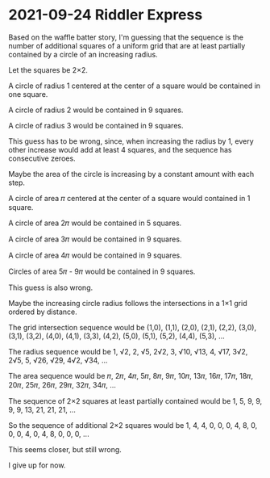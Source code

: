 2021-09-24 Riddler Express
==========================
Based on the waffle batter story, I'm guessing that the sequence is the
number of additional squares of a uniform grid that are at least partially
contained by a circle of an increasing radius.

Let the squares be 2×2.

A circle of radius 1 centered at the center of a square would be contained
in one square.

A circle of radius 2 would be contained in 9 squares.

A circle of radius 3 would be contained in 9 squares.

This guess has to be wrong, since, when increasing the radius by 1, every
other increase would add at least 4 squares, and the sequence has consecutive
zeroes.

Maybe the area of the circle is increasing by a constant amount with each
step.

A circle of area 𝜋 centered at the center of a square would contained in
1 square.

A circle of area 2𝜋 would be contained in 5 squares.

A circle of area 3𝜋 would be contained in 9 squares.

A circle of area 4𝜋 would be contained in 9 squares.

Circles of area 5𝜋 - 9𝜋 would be contained in 9 squares.

This guess is also wrong.

Maybe the increasing circle radius follows the intersections in a 1×1 grid
ordered by distance.

The grid intersection sequence would be (1,0), (1,1), (2,0), (2,1), (2,2),
(3,0), (3,1), (3,2), (4,0), (4,1), (3,3), (4,2), (5,0), (5,1), (5,2), (4,4),
(5,3), ...

The radius sequence would be 1, √2, 2, √5, 2√2, 3, √10, √13, 4, √17, 3√2, 2√5,
5, √26, √29, 4√2, √34, ...

The area sequence would be 𝜋, 2𝜋, 4𝜋, 5𝜋, 8𝜋, 9𝜋, 10𝜋, 13𝜋, 16𝜋, 17𝜋, 18𝜋, 20𝜋,
25𝜋, 26𝜋, 29𝜋, 32𝜋, 34𝜋, ...

The sequence of 2×2 squares at least partially contained would be 1, 5, 9,
9, 9, 9, 13, 21, 21, 21, ...

So the sequence of additional 2×2 squares would be 1, 4, 4, 0, 0, 0, 4, 8, 0,
0, 0, 4, 0, 4, 8, 0, 0, 0, ...

This seems closer, but still wrong.

I give up for now.
